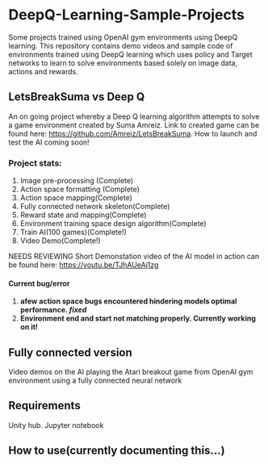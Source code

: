 # DeepQ-Learning-Sample-Projects
Some projects trained using OpenAI gym environments using DeepQ learning. This repository contains demo videos and sample code of environments trained using DeepQ learning which uses policy and Target networks to learn to solve environments based solely on image data, actions and rewards.

## LetsBreakSuma vs Deep Q
An on going project whereby a Deep Q learning algorithm attempts to solve a game environment created by Suma Amreiz. Link to created game can be found here: https://github.com/Amreiz/LetsBreakSuma. How to launch and test the AI coming soon!

### Project stats:
1) Image pre-processing (Complete)
2) Action space formatting (Complete)
3) Action space mapping(Complete)
4) Fully connected network skeleton(Complete)
5) Reward state and mapping(Complete)
6) Environment training space design algorithm(Complete)
7) Train AI(100 games)(Complete!)
8) Video Demo(Complete!)

NEEDS REVIEWING
Short Demonstation video of the AI model in action can be found here: https://youtu.be/TJhAUeAj1zg

#### Current bug/error
1) **afew action space bugs encountered hindering models optimal performance. *fixed***
2) **Environment end and start not matching properly. Currently working on it!**

## Fully connected version
Video demos on the AI playing the Atari breakout game from OpenAI gym environment using a fully connected neural network

## Requirements
Unity hub. Jupyter notebook

## How to use(currently documenting this...)


